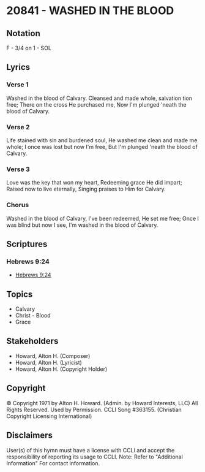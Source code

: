 # 20841 - WASHED IN THE BLOOD

## Notation

F - 3/4 on 1 - SOL

## Lyrics

### Verse 1

Washed in the blood of Calvary. Cleansed and made whole, salvation tion free; There on the cross He purchased me, Now I'm plunged 'neath the blood of Calvary.

### Verse 2

Life stained with sin and burdened soul, He washed me clean and made me whole; I once was lost but now I'm free, But I'm plunged 'neath the blood of Calvary.

### Verse 3

Love was the key that won my heart, Redeeming grace He did impart; Raised now to live eternally, Singing praises to Him for Calvary. 

### Chorus

Washed in the blood of Calvary, I've been redeemed, He set me free; Once I was blind but now I see, I'm washed in the blood of Calvary. 


## Scriptures

### Hebrews 9:24

- [Hebrews 9:24](https://www.biblegateway.com/passage/?search=Hebrews%209%3A24)


## Topics

- Calvary
- Christ - Blood
- Grace

## Stakeholders

- Howard, Alton H. (Composer)
- Howard, Alton H. (Lyricist)
- Howard, Alton H. (Copyright Holder)

## Copyright

© Copyright 1971 by Alton H. Howard. (Admin. by Howard Interests, LLC) All Rights Reserved. Used by Permission. CCLI Song #363155.
(Christian Copyright Licensing International)

## Disclaimers

User(s) of this hymn must have a license with CCLI and accept the responsibility of reporting its usage to CCLI.
Note: Refer to "Additional Information" For contact information.

